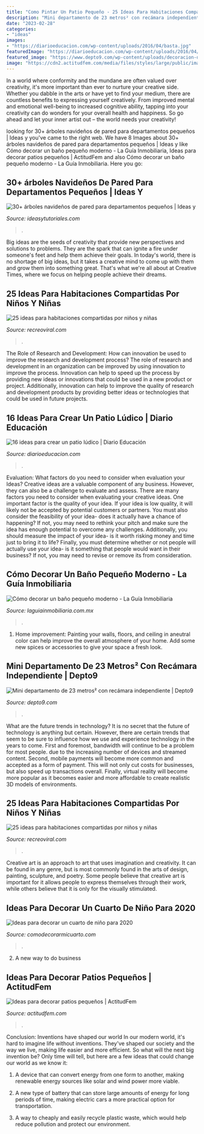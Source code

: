 ```yaml
---
title: "Como Pintar Un Patio Pequeño - 25 Ideas Para Habitaciones Compartidas Por Niños Y Niñas"
description: "Mini departamento de 23 metros² con recámara independiente"
date: "2023-02-28"
categories:
- "ideas"
images:
- "https://diarioeducacion.com/wp-content/uploads/2016/04/basta.jpg"
featuredImage: "https://diarioeducacion.com/wp-content/uploads/2016/04/basta.jpg"
featured_image: "https://www.depto9.com/wp-content/uploads/decoracion-departamentos/deco-mini-departamento-recamara-23-metros-3.jpg"
image: "https://cdn2.actitudfem.com/media/files/styles/large/public/images/2015/08/patpeq9.jpg"
---
```



In a world where conformity and the mundane are often valued over creativity, it's more important than ever to nurture your creative side. Whether you dabble in the arts or have yet to find your medium, there are countless benefits to expressing yourself creatively. From improved mental and emotional well-being to increased cognitive ability, tapping into your creativity can do wonders for your overall health and happiness. So go ahead and let your inner artist out – the world needs your creativity!

	

		
looking for 30+ árboles navideños de pared para departamentos pequeños | Ideas y you've came to the right web. We have 8 Images about 30+ árboles navideños de pared para departamentos pequeños | Ideas y like Cómo decorar un baño pequeño moderno - La Guía Inmobiliaria, Ideas para decorar patios pequeños | ActitudFem and also Cómo decorar un baño pequeño moderno - La Guía Inmobiliaria. Here you go:
		
    
## 30+ árboles Navideños De Pared Para Departamentos Pequeños | Ideas Y

<img loading=lazy src="https://ideasytutoriales.com/wp-content/uploads/2018/11/Arbol-de-Navidad-para-Pared-21-420x420.jpg" onerror="this.onerror=null;this.src='https://tse2.mm.bing.net/th?id=OIP.sqIHHbwL-veKb-NGS6lADwAAAA&amp;pid=15.1';" alt="30+ árboles navideños de pared para departamentos pequeños | Ideas y">

_Source: ideasytutoriales.com_

>. 

	

Big ideas are the seeds of creativity that provide new perspectives and solutions to problems. They are the spark that can ignite a fire under someone's feet and help them achieve their goals. In today's world, there is no shortage of big ideas, but it takes a creative mind to come up with them and grow them into something great. That's what we're all about at Creative Times, where we focus on helping people achieve their dreams.

    
## 25 Ideas Para Habitaciones Compartidas Por Niños Y Niñas

<img loading=lazy src="http://www.recreoviral.com/wp-content/uploads/2015/10/Creativas-habitaciones-compartidas-por-niños-y-niñas-4.jpg" onerror="this.onerror=null;this.src='https://tse2.mm.bing.net/th?id=OIP.R0UxAKtckb5nkf4kS92wUQHaHJ&amp;pid=15.1';" alt="25 ideas para habitaciones compartidas por niños y niñas">

_Source: recreoviral.com_

>. 

	

The Role of Research and Development: How can innovation be used to improve the research and development process?
The role of research and development in an organization can be improved by using innovation to improve the process. Innovation can help to speed up the process by providing new ideas or innovations that could be used in a new product or project. Additionally, innovation can help to improve the quality of research and development products by providing better ideas or technologies that could be used in future projects.

    
## 16 Ideas Para Crear Un Patio Lúdico | Diario Educación

<img loading=lazy src="https://diarioeducacion.com/wp-content/uploads/2016/04/basta.jpg" onerror="this.onerror=null;this.src='https://tse1.mm.bing.net/th?id=OIP.yO33Bc6xNFUD6bMU0KNH7wHaMW&amp;pid=15.1';" alt="16 ideas para crear un patio lúdico | Diario Educación">

_Source: diarioeducacion.com_

>. 

	

Evaluation: What factors do you need to consider when evaluation your Ideas?
Creative ideas are a valuable component of any business. However, they can also be a challenge to evaluate and assess. There are many factors you need to consider when evaluating your creative ideas. 
One important factor is the quality of your idea. If your idea is low quality, it will likely not be accepted by potential customers or partners. You must also consider the feasibility of your idea- does it actually have a chance of happening? If not, you may need to rethink your pitch and make sure the idea has enough potential to overcome any challenges. Additionally, you should measure the impact of your idea- is it worth risking money and time just to bring it to life? Finally, you must determine whether or not people will actually use your idea- is it something that people would want in their business? If not, you may need to revise or remove its from consideration.

    
## Cómo Decorar Un Baño Pequeño Moderno - La Guía Inmobiliaria

<img loading=lazy src="https://c5e6g5f8.rocketcdn.me/wp-content/uploads/2020/09/2882585-2.jpg" onerror="this.onerror=null;this.src='https://tse4.mm.bing.net/th?id=OIP.NCQMH3yPn_fzvy9-c2xCLwHaE8&amp;pid=15.1';" alt="Cómo decorar un baño pequeño moderno - La Guía Inmobiliaria">

_Source: laguiainmobiliaria.com.mx_

>. 

	

1. Home improvement: Painting your walls, floors, and ceiling in aneutral color can help improve the overall atmosphere of your home. Add some new spices or accessories to give your space a fresh look. 

    
## Mini Departamento De 23 Metros² Con Recámara Independiente | Depto9

<img loading=lazy src="https://www.depto9.com/wp-content/uploads/decoracion-departamentos/deco-mini-departamento-recamara-23-metros-3.jpg" onerror="this.onerror=null;this.src='https://tse1.mm.bing.net/th?id=OIP.9KU4rxoieQoUe_lz3xtPCQHaJ4&amp;pid=15.1';" alt="Mini departamento de 23 metros² con recámara independiente | Depto9">

_Source: depto9.com_

>. 

	

What are the future trends in technology?
It is no secret that the future of technology is anything but certain. However, there are certain trends that seem to be sure to influence how we use and experience technology in the years to come. 
First and foremost, bandwidth will continue to be a problem for most people. due to the increasing number of devices and streamed content. Second, mobile payments will become more common and accepted as a form of payment. This will not only cut costs for businesses, but also speed up transactions overall. Finally, virtual reality will become more popular as it becomes easier and more affordable to create realistic 3D models of environments.

    
## 25 Ideas Para Habitaciones Compartidas Por Niños Y Niñas

<img loading=lazy src="https://www.recreoviral.com/wp-content/uploads/2015/10/Creativas-habitaciones-compartidas-por-niños-y-niñas-11.jpg" onerror="this.onerror=null;this.src='https://tse4.mm.bing.net/th?id=OIP.T5dXKwrhcLJC4Q5a-NH0EAHaE7&amp;pid=15.1';" alt="25 ideas para habitaciones compartidas por niños y niñas">

_Source: recreoviral.com_

>. 

	

Creative art is an approach to art that uses imagination and creativity. It can be found in any genre, but is most commonly found in the arts of design, painting, sculpture, and poetry. Some people believe that creative art is important for it allows people to express themselves through their work, while others believe that it is only for the visually stimulated.

    
## Ideas Para Decorar Un Cuarto De Niño Para 2020

<img loading=lazy src="https://comodecorarmicuarto.com/wp-content/uploads/2020/04/decorar-un-cuarto-de-niño-tematicas.jpg" onerror="this.onerror=null;this.src='https://tse2.mm.bing.net/th?id=OIP.0S50xv51NgCthbk8qzBJCwAAAA&amp;pid=15.1';" alt="Ideas para decorar un cuarto de niño para 2020">

_Source: comodecorarmicuarto.com_

>. 

	

2. A new way to do business 

    
## Ideas Para Decorar Patios Pequeños | ActitudFem

<img loading=lazy src="https://cdn2.actitudfem.com/media/files/styles/large/public/images/2015/08/patpeq9.jpg" onerror="this.onerror=null;this.src='https://tse4.mm.bing.net/th?id=OIP.v-CXeObs04kRBCaBjhHBPgHaFk&amp;pid=15.1';" alt="Ideas para decorar patios pequeños | ActitudFem">

_Source: actitudfem.com_

>. 

	

Conclusion: Inventions have shaped our world
In our modern world, it's hard to imagine life without inventions. They've shaped our society and the way we live, making life easier and more efficient.
So what will the next big invention be? Only time will tell, but here are a few ideas that could change our world as we know it:

1. A device that can convert energy from one form to another, making renewable energy sources like solar and wind power more viable.

2. A new type of battery that can store large amounts of energy for long periods of time, making electric cars a more practical option for transportation.

3. A way to cheaply and easily recycle plastic waste, which would help reduce pollution and protect our environment.

